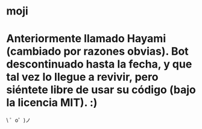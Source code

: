 # moji
Anteriormente llamado Hayami (cambiado por razones obvias).
Bot descontinuado hasta la fecha, y que tal vez lo llegue a revivir, pero siéntete libre de usar su código (bajo la licencia MIT). :)
===========
\ ゜o゜)ノ
